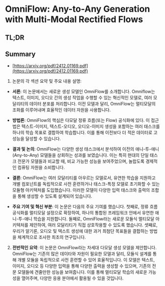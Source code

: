 # OmniFlow: Any-to-Any Generation with Multi-Modal Rectified Flows
## TL;DR
## Summary
- [https://arxiv.org/pdf/2412.01169.pdf](https://arxiv.org/pdf/2412.01169.pdf)

1. 논문의 각 섹션 요약 및 주요 내용 설명:

- **서론**: 이 논문에서는 새로운 생성 모델인 OmniFlow를 소개합니다. Omniflow는 텍스트, 이미지, 오디오 간의 생성 작업을 수행할 수 있는 혁신적인 모델로, 여러 모달리티의 데이터 분포를 처리합니다. 이전 모델과 달리, OmniFlow는 멀티모달의 조화를 이루어내며 효율적인 데이터 자원을 사용합니다.

- **방법론**: OmniFlow의 핵심은 다모달 정류 흐름(또는 Flow) 공식화에 있다. 이 접근법은 텍스트-이미지, 텍스트-오디오, 오디오-이미지 생성을 포함하는 여러 태스크를 하나의 학습 목표로 결합하여 학습합니다. 이를 통해 이전보다 더 적은 데이터로 고성능을 달성할 수 있습니다.

- **결과 및 논의**: OmniFlow는 다양한 생성 태스크에서 분석하여 이전의 애니-투-애니(Any-to-Any) 모델들을 상회하는 성과를 보였습니다. 이는 특히 현대의 단일 태스크 전문가 모델들과 비교할 때, 비교 가능한 성능을 보여주었으며, 놀랍도록 경제적인 컴퓨팅 자원을 소비합니다.

- **결론**: OmniFlow는 여러 모달리티를 아우르는 모델로서, 유연한 학습을 지원하고 개별 컴포넌트를 독립적으로 사전 훈련하거나 태스크-특정 모델로 초기화할 수 있는 모듈형 아키텍처를 도입했습니다. 이러한 모델이 다양한 입력 태스크와 출력의 조합을 통해 생성할 수 있도록 설계되어 있습니다.

- **주요 기여 및 혁신 부분**: 이 논문은 다음의 주요 기여를 했습니다. 첫째로, 정류 흐름 공식화를 멀티모달 설정으로 확장하여, 하나의 통합된 프레임워크 안에서 유연한 애니-투-애니 학습을 지원합니다. 둘째로, OmniFlow라는 새로운 모듈식 멀티모달 아키텍처를 제안하여, 여러 모달리티가 직접 상호작용할 수 있도록 했습니다. 셋째로, 우리가 알기론, 오디오 및 텍스트 생성에 대한 과거 최첨단 목표들을 결합하는 방법을 체계적으로 조사한 최초의 연구입니다.

2. **전반적인 요약**: 이 논문은 OmniFlow라는 차세대 다모달 생성 모델을 제안합니다. OmniFlow는 기존의 많은 데이타와 자원이 필요한 모델과 달리, 모듈식 설계를 통해 개별 모듈을 독립적으로 사전 훈련할 수 있어 효율적입니다. 이 모델은 텍스트, 이미지, 오디오 등 다양한 입력을 통해 다양한 출력을 생성할 수 있으며, 기존의 전문 모델들에 견줄만한 성능을 보여줍니다. 이를 통해 멀티모달 학습의 새로운 가능성을 열어주며, 다양한 응용 분야에서 활용될 수 있을 것입니다.